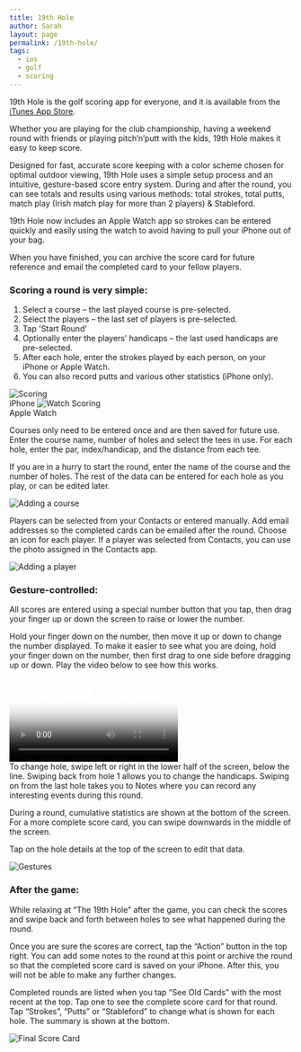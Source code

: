```yaml
---
title: 19th Hole
author: Sarah
layout: page
permalink: /19th-hole/
tags:
  - ios
  - golf
  - scoring
---
```



19th Hole is the golf scoring app for everyone, and it is available from the <a href="https://itunes.apple.com/us/app/the-19th-hole/id871686159?mt=8&#038;uo=4" target="_blank">iTunes App Store</a>.

Whether you are playing for the club championship, having a weekend round with friends or playing pitch&#8217;n&#8217;putt with the kids, 19th Hole makes it easy to keep score.

Designed for fast, accurate score keeping with a color scheme chosen for optimal outdoor viewing, 19th Hole uses a simple setup process and an intuitive, gesture-based score entry system. During and after the round, you can see totals and results using various methods: total strokes, total putts, match play (Irish match play for more than 2 players) & Stableford.

19th Hole now includes an Apple Watch app so strokes can be entered quickly and easily using the watch to avoid having to pull your iPhone out of your bag.

When you have finished, you can archive the score card for future reference and email the completed card to your fellow players.

### Scoring a round is very simple:

  1. Select a course &#8211; the last played course is pre-selected.
  2. Select the players &#8211; the last set of players is pre-selected.
  2. Tap 'Start Round'
  3. Optionally enter the players&#8217; handicaps &#8211; the last used handicaps are pre-selected.
  4. After each hole, enter the strokes played by each person, on your iPhone or Apple Watch.
  5. You can also record putts and various other statistics (iPhone only).

<img src="/images/19-1_4-500.png" alt="Scoring" />
<br>iPhone

<img title="Watch Scoring" alt="Watch Scoring" src="/images/19thHole-Watch-v3.jpg" />
<br>Apple Watch

Courses only need to be entered once and are then saved for future use.  
Enter the course name, number of holes and select the tees in use. For each hole, enter the par, index/handicap, and the distance from each tee.

If you are in a hurry to start the round, enter the name of the course and the number of holes. The rest of the data can be entered for each hole as you play, or can be edited later.

<img src="/images/19-3_4-500.png" alt="Adding a course" />

Players can be selected from your Contacts or entered manually. Add email addresses so the completed cards can be emailed after the round. Choose an icon for each player. If a player was selected from Contacts, you can use the photo assigned in the Contacts app.

<img src="/images/19-4_4-500.png" alt="Adding a player" />

### Gesture-controlled:

All scores are entered using a special number button that you tap, then drag your finger up or down the screen to raise or lower the number.

Hold your finger down on the number, then move it up or down to change the number displayed. To make it easier to see what you are doing, hold your finger down on the number, then first drag to one side before dragging up or down. Play the video below to see how this works.

<video controls poster="/images/19thHole-scoring-web.png">
  <source src="/images/19thHole-scoring-web.mp4" type="video/mp4">
</video>

<br>
To change hole, swipe left or right in the lower half of the screen, below the line. Swiping back from hole 1 allows you to change the handicaps. Swiping on from the last hole takes you to Notes where you can record any interesting events during this round.

During a round, cumulative statistics are shown at the bottom of the screen.  
For a more complete score card, you can swipe downwards in the middle of the screen.

Tap on the hole details at the top of the screen to edit that data.

<img src="/images/19-5_4-500.png" alt="Gestures" />

### After the game:

While relaxing at &#8220;The 19th Hole&#8221; after the game, you can check the scores and swipe back and forth between holes to see what happened during the round.

Once you are sure the scores are correct, tap the &#8220;Action&#8221; button in the top right. You can add some notes to the round at this point or archive the round so that the completed score card is saved on your iPhone. After this, you will not be able to make any further changes.

Completed rounds are listed when you tap &#8220;See Old Cards&#8221; with the most recent at the top. Tap one to see the complete score card for that round. Tap &#8220;Strokes&#8221;, &#8220;Putts&#8221; or &#8220;Stableford&#8221; to change what is shown for each hole. The summary is shown at the bottom.

<img src="/images/19-2_4-500.png" alt="Final Score Card" />
